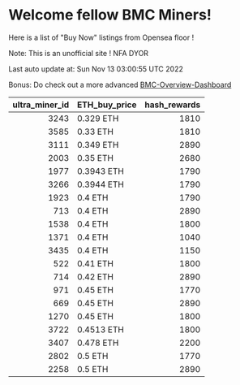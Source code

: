 # Welcome fellow BMC Miners!
Here is a list of "Buy Now" listings from Opensea floor !

Note: This is an unofficial site ! NFA DYOR

Last auto update at: Sun Nov 13 03:00:55 UTC 2022

Bonus: Do check out a more advanced [BMC-Overview-Dashboard](https://dune.com/defifunk/BMC-Overview-Dashboard)


|   ultra_miner_id | ETH_buy_price   |   hash_rewards |
|-----------------:|:----------------|---------------:|
|             3243 | 0.329 ETH       |           1810 |
|             3585 | 0.33 ETH        |           1810 |
|             3111 | 0.349 ETH       |           2890 |
|             2003 | 0.35 ETH        |           2680 |
|             1977 | 0.3943 ETH      |           1790 |
|             3266 | 0.3944 ETH      |           1790 |
|             1923 | 0.4 ETH         |           1790 |
|              713 | 0.4 ETH         |           2890 |
|             1538 | 0.4 ETH         |           1800 |
|             1371 | 0.4 ETH         |           1040 |
|             3435 | 0.4 ETH         |           1150 |
|              522 | 0.41 ETH        |           1800 |
|              714 | 0.42 ETH        |           2890 |
|              971 | 0.45 ETH        |           1770 |
|              669 | 0.45 ETH        |           2890 |
|             1270 | 0.45 ETH        |           1800 |
|             3722 | 0.4513 ETH      |           1800 |
|             3407 | 0.478 ETH       |           2200 |
|             2802 | 0.5 ETH         |           1770 |
|             2258 | 0.5 ETH         |           2890 |